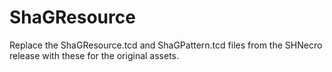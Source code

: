 # ShaGResource

Replace the ShaGResource.tcd and ShaGPattern.tcd files from the SHNecro release with these for the original assets.
